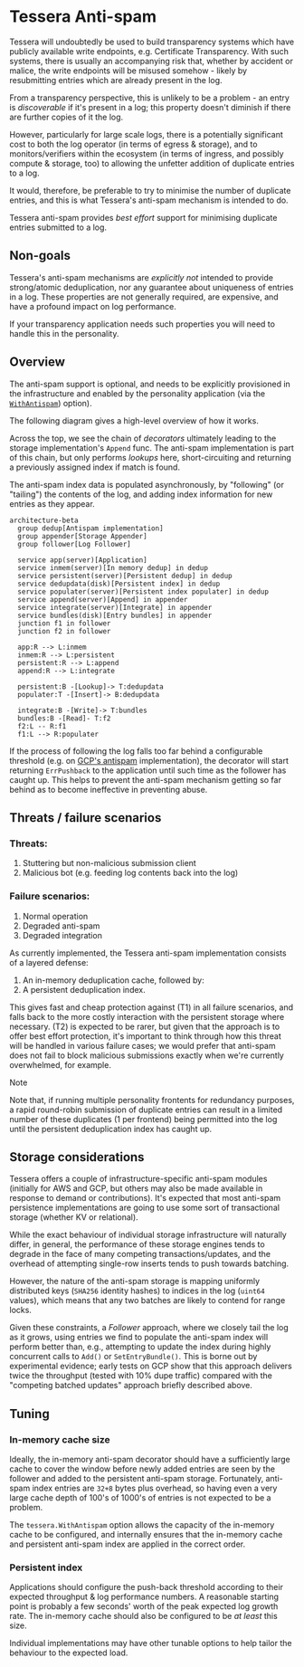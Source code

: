 # Tessera Anti-spam

Tessera will undoubtedly be used to build transparency systems which have publicly available
write endpoints, e.g. Certificate Transparency. With such systems, there is usually an accompanying
risk that, whether by accident or malice, the write endpoints will be misused somehow - likely by
resubmitting entries which are already present in the log.

From a transparency perspective, this is unlikely to be a problem - an entry is _discoverable_ if it's
present in a log; this property doesn't diminish if there are further copies of it the log.

However, particularly for large scale logs, there is a potentially significant cost to both the log operator
(in terms of egress & storage), and to monitors/verifiers within the ecosystem (in terms of ingress, and possibly
compute & storage, too) to allowing the unfetter addition of duplicate entries to a log.

It would, therefore, be preferable to try to minimise the number of duplicate entries, and this is what
Tessera's anti-spam mechanism is intended to do.

Tessera anti-spam provides _best effort_ support for minimising duplicate entries submitted to a log.

## Non-goals

Tessera's anti-spam mechanisms are _explicitly not_ intended to provide strong/atomic deduplication, nor any
guarantee about uniqueness of entries in a log. These properties are not generally required, are
expensive, and have a profound impact on log performance.

If your transparency application needs such properties you will need to handle this in the personality.

## Overview

The anti-spam support is optional, and needs to be explicitly provisioned in the infrastructure and enabled
by the personality application (via the
[`WithAntispam`](https://pkg.go.dev/github.com/transparency-dev/trillian-tessera@main#AppendOptions.WithAntispam))
 option).

The following diagram gives a high-level overview of how it works.

Across the top, we see the chain of _decorators_ ultimately leading to the storage implementation's `Append` func.
The anti-spam implementation is part of this chain, but only performs _lookups_ here, short-circuiting and returning
a previously assigned index if match is found.

The anti-spam index data is populated asynchronously, by "following" (or "tailing") the contents of the log, 
and adding index information for new entries as they appear.

```mermaid
architecture-beta
  group dedup[Antispam implementation]
  group appender[Storage Appender]
  group follower[Log Follower]

  service app(server)[Application]
  service inmem(server)[In memory dedup] in dedup
  service persistent(server)[Persistent dedup] in dedup
  service dedupdata(disk)[Persistent index] in dedup
  service populater(server)[Persistent index populater] in dedup
  service append(server)[Append] in appender
  service integrate(server)[Integrate] in appender
  service bundles(disk)[Entry bundles] in appender
  junction f1 in follower
  junction f2 in follower

  app:R --> L:inmem
  inmem:R --> L:persistent
  persistent:R --> L:append
  append:R --> L:integrate

  persistent:B -[Lookup]-> T:dedupdata
  populater:T -[Insert]-> B:dedupdata

  integrate:B -[Write]-> T:bundles
  bundles:B -[Read]- T:f2
  f2:L -- R:f1
  f1:L --> R:populater
```

If the process of following the log falls too far behind a
configurable threshold (e.g. on
[GCP's antispam](https://pkg.go.dev/github.com/transparency-dev/trillian-tessera@main#AppendOptions.WithPushback)
implementation), the decorator will start returning `ErrPushback` to the application until such time as the
follower has caught up. This helps to prevent the anti-spam mechanism getting so far behind as to become
ineffective in preventing abuse.

## Threats / failure scenarios

### Threats:

1. Stuttering but non-malicious submission client
2. Malicious bot (e.g. feeding log contents back into the log)

### Failure scenarios:

1. Normal operation
2. Degraded anti-spam
3. Degraded integration

As currently implemented, the Tessera anti-spam implementation consists of a layered defense: 

1. An in-memory deduplication cache, followed by:
2. A persistent deduplication index.

This gives fast and cheap protection against (T1) in all failure scenarios, and falls back to the more costly interaction
with the persistent storage where necessary.
(T2) is expected to be rarer, but given that the approach is to offer best effort protection, it's important to think through
how this threat will be handled in various failure cases; we would prefer that anti-spam does not fail to block malicious
submissions exactly when we're currently overwhelmed, for example.

> [!Note]
> Note that, if running multiple personality frontents for redundancy purposes, a rapid round-robin submission of
> duplicate entries can result in a limited number of these duplicates (1 per frontend) being permitted into the log until
> the persistent deduplication index has caught up.

## Storage considerations

Tessera offers a couple of infrastructure-specific anti-spam modules (initially for AWS and GCP, but others may also be made
available in response to demand or contributions). It's expected that most anti-spam persistence implementations are going to
use some sort of transactional storage (whether KV or relational).

While the exact behaviour of individual storage infrastructure will naturally differ, in general, the performance of these storage
engines tends to degrade in the face of many competing transactions/updates, and the overhead of attempting single-row inserts tends
to push towards batching. 

However, the nature of the anti-spam storage is mapping uniformly distributed keys (`SHA256` identity hashes)
to indices in the log (`uint64` values), which means that any two batches are likely to contend for range locks.

Given these constraints, a _Follower_ approach, where we closely tail the log as it grows, using entries we find to populate the
anti-spam index will perform better than, e.g., attempting to update the index during highly concurrent calls to `Add()` or 
`SetEntryBundle()`. This is borne out by experimental evidence; early tests on GCP show that this approach delivers twice the
throughput (tested with 10% dupe traffic) compared with the "competing batched updates" approach briefly described above.

## Tuning

### In-memory cache size

Ideally, the in-memory anti-spam decorator should have a sufficiently large cache to cover the window before newly added entries are
seen by the follower and added to the persistent anti-spam storage. Fortunately, anti-spam index entries are `32+8` bytes plus overhead,
so having even a very large cache depth of 100's of 1000's of entries is not expected to be a problem.

The `tessera.WithAntispam` option allows the capacity of the in-memory cache to be configured, and internally ensures that the in-memory
cache and persistent anti-spam index are applied in the correct order.

### Persistent index

Applications should configure the push-back threshold according to their expected throughput &
log performance numbers. A reasonable starting point is probably a few seconds' worth of the peak expected log 
growth rate.  The in-memory cache should also be configured to be _at least_ this size.

Individual implementations may have other tunable options to help tailor the behaviour to the expected load.




